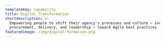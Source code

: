```yaml
---
templateKey: capability
title: Digital Transformation
shortdescription: >-
  Empowering people to shift their agency's processes and culture — including
  procurement, delivery, and leadership — toward Agile best practices
featuredimage: /img/digital-formation.png
---
```


